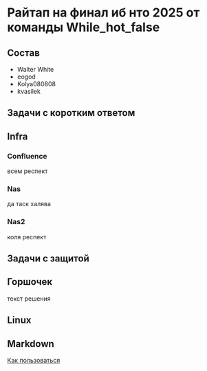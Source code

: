 # Райтап на финал иб нто 2025 от команды While_hot_false
## Состав
* Walter White
* eogod
* Kolya080808
* kvasilek
## Задачи с коротким ответом

## Infra

### Confluence
всем респект
### Nas
да таск халява
### Nas2
коля респект

## Задачи с защитой
## Горшочек
текст решения

## Linux


## Markdown 
[Как пользоваться](https://github.com/adam-p/markdown-here/wiki/markdown-cheatsheet#lists)
